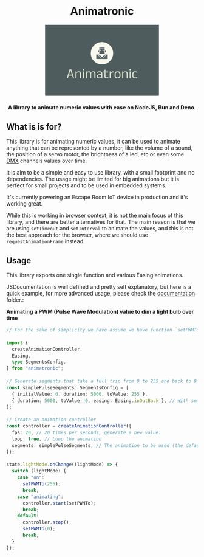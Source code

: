 <h1 align="center">
  Animatronic
</h1>
<p align="center">
    <img src="assets/logo.png" alt="Logo Aurora" width="300">
</p>
<h4 align="center">A library to animate numeric values with ease on NodeJS, Bun and Deno.</h4>

## What is is for?

This library is for animating numeric values, it can be used to animate anything that can be represented by a number, like the volume of a sound, the position of a servo motor, the brightness of a led, etc or even some [DMX](https://en.wikipedia.org/wiki/DMX512) channels values over time.

It is aim to be a simple and easy to use library, with a small footprint and no dependencies. The usage might be limited for big animations but it is perfect for small projects and to be used in embedded systems.

It's currently powering an Escape Room IoT device in production and it's working great.

While this is working in browser context, it is not the main focus of this library, and there are better alternatives for that. The main reason is that we are using `setTimeout` and `setInterval` to animate the values, and this is not the best approach for the browser, where we should use `requestAnimationFrame` instead.

## Usage

This library exports one single function and various Easing animations.

JSDocumentation is well defined and pretty self explanatory, but here is a quick example, for more advanced usage, please check the [documentation](./docs) folder.:

**Animating a PWM (Pulse Wave Modulation) value to dim a light bulb over time**

```ts
// For the sake of simplicity we have assume we have function `setPWMTo` that sets the PWM of a device between 0 and 255.

import {
  createAnimationController,
  Easing,
  type SegmentsConfig,
} from "animatronic";

// Generate segments that take a full trip from 0 to 255 and back to 0 in 10 seconds.
const simplePulseSegments: SegmentsConfig = [
  { initialValue: 0, duration: 5000, toValue: 255 },
  { duration: 5000, toValue: 0, easing: Easing.inOutBack }, // With some easing
];

// Create an animation controller
const controller = createAnimationController({
  fps: 20, // 20 times per seconds, generate a new value.
  loop: true, // Loop the animation
  segments: simplePulseSegments, // The animation to be used (the default one unless overridden on start).
});

state.lightMode.onChange((lightMode) => {
  switch (lightMode) {
    case "on":
      setPWMTo(255);
      break;
    case "animating":
      controller.start(setPWMTo);
      break;
    default:
      controller.stop();
      setPWMTo(0);
      break;
  }
});
```
